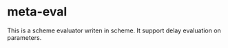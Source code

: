 # meta-eval
This is a scheme evaluator writen in scheme. It support delay evaluation on parameters.
